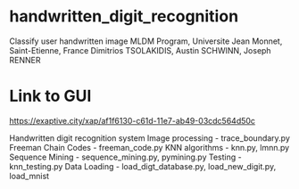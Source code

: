 # handwritten_digit_recognition
Classify user handwritten image
MLDM Program, Universite Jean Monnet, Saint-Etienne, France
Dimitrios TSOLAKIDIS, Austin SCHWINN, Joseph RENNER

# Link to GUI

https://exaptive.city/xap/af1f6130-c61d-11e7-ab49-03cdc564d50c

Handwritten digit recognition system
Image processing - trace_boundary.py
Freeman Chain Codes - freeman_code.py
KNN algorithms - knn.py, lmnn.py
Sequence Mining - sequence_mining.py, pymining.py
Testing - knn_testing.py
Data Loading - load_digt_database.py, load_new_digit.py, load_mnist
